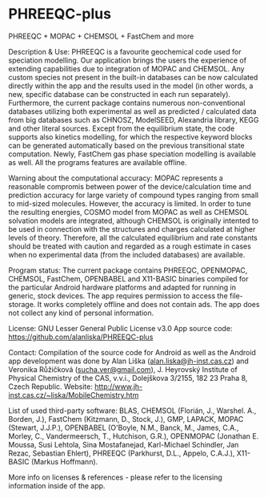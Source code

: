# PHREEQC-plus
PHREEQC + MOPAC + CHEMSOL + FastChem and more

Description & Use:
PHREEQC is a favourite geochemical code used for speciation modelling. Our application brings the users the experience of extending capabilities due to integration of MOPAC and CHEMSOL. Any custom species not present in the built-in databases can be now calculated directly within the app and the results used in the model (in other words, a new, specific database can be constructed in each run separately). Furthermore, the current package contains numerous non-conventional databases utilizing both experimental as well as predicted / calculated data from big databases such as CHNOSZ, ModelSEED, Alexandria library, KEGG and other literal sources.
Except from the equilibrium state, the code supports also kinetics modelling, for which the respective keyword blocks can be generated automatically based on the previous transitional state computation. Newly, FastChem gas phase speciation modelling is available as well. 
All the programs features are available offline. 

Warning about the computational accuracy: MOPAC represents a reasonable compromis between power of the device/calculation time and prediction accuracy for large variety of compound types ranging from small to mid-sized molecules. However, the accuracy is limited. In order to tune the resulting energies, COSMO model from MOPAC as well as CHEMSOL solvation models are integrated, although CHEMSOL is originally intented to be used in connection with the structures and charges calculated at higher levels of theory. Therefore, all the calculated equilibrium and rate constants should be treated with caution and regarded as a rough estimate in cases when no experimental data (from the included databases) are available. 

Program status:
The current package contains PHREEQC, OPENMOPAC, CHEMSOL, FastChem, OPENBABEL and X11-BASIC binaries compiled for the particular Android hardware platforms and adapted for running in generic, stock devices. The app requires permission to access the file-storage. It works completely offline and does not contain ads. The app does not collect any kind of personal information.

License: GNU Lesser General Public License v3.0
App source code: https://github.com/alanliska/PHREEQC-plus

Contact:
Compilation of the source code for Android as well as the Android app development was done by Alan Liška (alan.liska@jh-inst.cas.cz) and Veronika Růžičková (sucha.ver@gmail.com), J. Heyrovský Institute of Physical Chemistry of the CAS, v.v.i., Dolejškova 3/2155, 182 23 Praha 8, Czech Republic.
Website: http://www.jh-inst.cas.cz/~liska/MobileChemistry.htm

List of used third-party software:
BLAS, CHEMSOL (Florián, J., Warshel. A., Borden, J.), FastChem (Kitzmann, D., Stock, J.), GMP,  LAPACK, MOPAC (Stewart, J.J.P.), OPENBABEL (O'Boyle, N.M., Banck, M., James, C.A., Morley, C., Vandermeersch, T., Hutchison, G.R.), OPENMOPAC (Jonathan E. Moussa, Susi Lehtola, Sina Mostafanejad, Karl-Michael Schindler, Jan Rezac, Sebastian Ehlert), PHREEQC (Parkhurst, D.L., Appelo, C.A.J.), X11-BASIC (Markus Hoffmann).

More info on licenses & references - please refer to the licensing information inside of the app.
